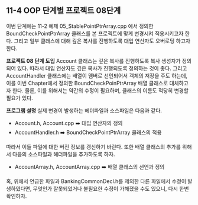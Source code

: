 11-4 OOP 단계별 프로젝트 08단계
---

이번 단계에는 11-2 예제 05_StablePointPtrArray.cpp 에서 정의한 BoundCheckPointPtrArray 클래스를 본 프로젝트에 맞게 변경시켜 적용시키고자 한다. 그리고 일부 클래스에 대해 깊은 복사를 진행하도록 대입 연산자도 오버로딩 하고자 한다.

**프로젝트 08 단계 도입**
Account 클래스는 깊은 복사를 진행하도록 복사 생성자가 정의되어 있다. 따라서 대입 연산자도 깊은 복사가 진행되도록 정의하는 것이 좋다. 그리고 AccountHandler 클래스에는 배열이 멤버로 선언되어서 객체의 저장을 주도 하는데, 이를 이번 Chapter에서 정의한 BoundCheckPoinPtrArray 배열 클래스로 대체하고자 한다. 물론, 이를 위해서는 약간의 수정이 필요하며, 클래스의 이름도 적당히 변경할 필요가 있다.

**프로그램 설명**
실제 변경이 발생하는 헤더파일과 소스파일은 다음과 같다.
* Account.h, Account.cpp ➡️ 대입 연산자의 정의
* AccountHandler.h ➡️ BoundCheckPointPtrArray 클래스의 적용

따라서 이들 파일에 대한 버전 정보를 갱신하기 바란다. 또한 배열 클래스의 추가를 위해서 다음의 소스파일과 헤더파일을 추가하도록 하자.
* AccountArray.h, AccountArray.cpp ➡️ 배열 클래스의 선언과 정의

혹, 위에서 언급한 파일과 BankingCommonDecl.h를 제외한 다른 파일에서 수정이 발생하였다면, 무엇인가 잘못되었거나 불필요한 수정이 가해졌을 수도 있으니, 다시 한번 확인하자.